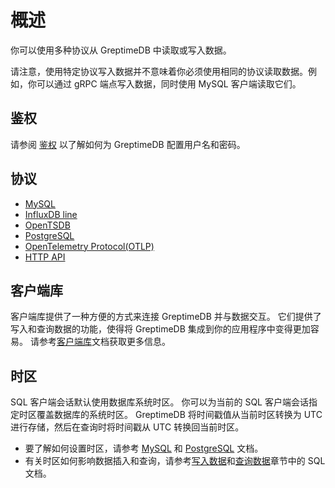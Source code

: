 # 概述

你可以使用多种协议从 GreptimeDB 中读取或写入数据。

请注意，使用特定协议写入数据并不意味着你必须使用相同的协议读取数据。例如，你可以通过 gRPC 端点写入数据，同时使用 MySQL 客户端读取它们。

## 鉴权

请参阅 [鉴权](./authentication.md) 以了解如何为 GreptimeDB 配置用户名和密码。

## 协议

- [MySQL](./mysql.md)
- [InfluxDB line](./influxdb-line.md)
- [OpenTSDB](./opentsdb.md)
- [PostgreSQL](./postgresql.md)
- [OpenTelemetry Protocol(OTLP)](./otlp.md)
- [HTTP API](./http-api.md)

## 客户端库

客户端库提供了一种方便的方式来连接 GreptimeDB 并与数据交互。
它们提供了写入和查询数据的功能，使得将 GreptimeDB 集成到你的应用程序中变得更加容易。
请参考[客户端库](/user-guide/client-libraries/overview.md)文档获取更多信息。

## 时区

SQL 客户端会话默认使用数据库系统时区。
你可以为当前的 SQL 客户端会话指定时区覆盖数据库的系统时区。
GreptimeDB 将时间戳值从当前时区转换为 UTC 进行存储，然后在查询时将时间戳从 UTC 转换回当前时区。

- 要了解如何设置时区，请参考 [MySQL](mysql.md#时区) 和 [PostgreSQL](postgresql.md#时区) 文档。
- 有关时区如何影响数据插入和查询，请参考[写入数据](../ingest-data/for-iot/sql.md#时区)和[查询数据](../query-data/sql.md#时区)章节中的 SQL 文档。

